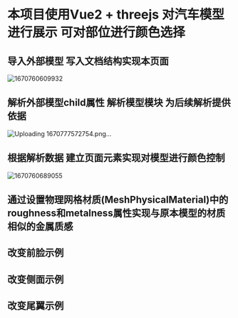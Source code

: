 # 本项目使用Vue2 + threejs 对汽车模型进行展示 可对部位进行颜色选择
## 导入外部模型 写入文档结构实现本页面
![1670760609932](https://user-images.githubusercontent.com/101321825/206902734-19372145-9022-4144-8f37-b6d03ffe97d1.png)<br>
## 解析外部模型child属性 解析模型模块 为后续解析提供依据
![Uploading 1670777572754.png…]()<br>
## 根据解析数据 建立页面元素实现对模型进行颜色控制
![1670760689055](https://user-images.githubusercontent.com/101321825/206902791-bb9d347c-43e2-4dbe-aafd-5fe5a63b4280.png)<br>
## 通过设置物理网格材质(MeshPhysicalMaterial)中的roughness和metalness属性实现与原本模型的材质相似的金属质感
## 改变前脸示例
## 改变侧面示例
## 改变尾翼示例
